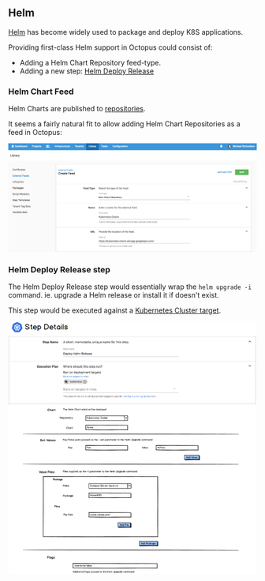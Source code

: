 ## Helm

[Helm](https://helm.sh/) has become widely used to package and deploy K8S applications. 

Providing first-class Helm support in Octopus could consist of: 

- Adding a Helm Chart Repository feed-type. 
- Adding a new step: [Helm Deploy Release](#helm-deploy-release-step)

### Helm Chart Feed

Helm Charts are published to [repositories](https://docs.helm.sh/developing_charts/#create-a-chart-repository).

It seems a fairly natural fit to allow adding Helm Chart Repositories as a feed in Octopus:

![Helm Chart Repository Feed Type](ui-mocks/helm-chart-repository-feed-type.png) 

### Helm Deploy Release step

The Helm Deploy Release step would essentially wrap the `helm upgrade -i` command.  ie. upgrade a Helm release or install it if doesn't exist.

This step would be executed against a [Kubernetes Cluster target](index.md#kubernetes-cluster-target).

![Helm Deploy Release Step](ui-mocks/helm-deploy-release-step.png) 
